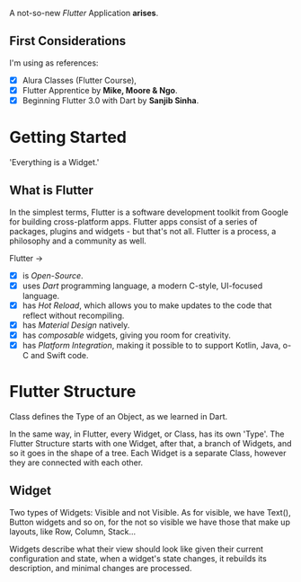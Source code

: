 A not-so-new <i>Flutter</i> Application <b>arises</b>.

## First Considerations

I'm using as references:
- [x] Alura Classes (Flutter Course),
- [x] Flutter Apprentice by **Mike, Moore & Ngo**.
- [x] Beginning Flutter 3.0 with Dart by **Sanjib Sinha**.

# Getting Started

'Everything is a Widget.'

## What is Flutter

<p>In the simplest terms, Flutter is a software development toolkit from Google for building
cross-platform apps. Flutter apps consist of a series of packages, plugins and widgets - but that's
not all. Flutter is a process, a philosophy and a community as well.</p>

Flutter ->
- [x] is *Open-Source*.
- [x] uses *Dart* programming language, a modern C-style, UI-focused language.
- [x] has *Hot Reload*, which allows you to make updates to the code that reflect without recompiling.
- [x] has *Material Design* natively.
- [x] has *composable* widgets, giving you room for creativity.
- [x] has *Platform Integration*, making it possible to to support Kotlin, Java, o-C and Swift code.

# Flutter Structure

<p>Class defines the Type of an Object, as we learned in Dart.</p>
<p>In the same way, in Flutter, every Widget, or Class, has its own 'Type'. The Flutter Structure
starts with one Widget, after that, a branch of Widgets, and so it goes in the shape of a tree.
Each Widget is a separate Class, however they are connected with each other.</p>

## Widget

<p>Two types of Widgets: Visible and not Visible. As for visible, we have Text(), Button widgets
and so on, for the not so visible we have those that make up layouts, like Row, Column, Stack...</p>
<p>Widgets describe what their view should look like given their current configuration and state,
when a widget's state changes, it rebuilds its description, and minimal changes are processed.</p>
